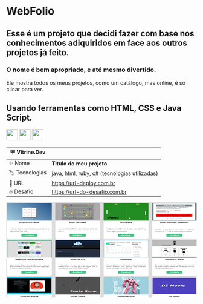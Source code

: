 # WebFolio


## Esse é um projeto que decidi fazer com base nos conhecimentos adiquiridos em face aos outros projetos já feito.
### O nome é bem apropriado, e  até mesmo divertido.
Ele mostra todos os meus projetos, como um catálogo, mas online, é só clicar para ver.

## Usando ferramentas como HTML, CSS e Java Script.


<img src="https://cdn.jsdelivr.net/gh/devicons/devicon/icons/html5/html5-plain-wordmark.svg" width="30" height="30"/> <img src="https://cdn.jsdelivr.net/gh/devicons/devicon/icons/css3/css3-plain-wordmark.svg" width="30" height="30" />     <img src="https://cdn.jsdelivr.net/gh/devicons/devicon/icons/javascript/javascript-plain.svg" width="30" height="30" />


| :placard: Vitrine.Dev |     |
| -------------  | --- |
| :sparkles: Nome        | **Titulo do meu projeto**
| :label: Tecnologias | java, html, ruby, c# (tecnologias utilizadas)
| :rocket: URL         | https://url-deploy.com.br
| :fire: Desafio     | https://url-do-desafio.com.br


![](https://raw.githubusercontent.com/romeuoliveira/webfolio/main/imgGitwebfolio.png#VitrineDev)
